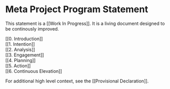 # Meta Project Program Statement
This statement is a [[Work In Progress]]. It is a living document designed to be continously improved. 

[[0. Introduction]]  
[[1. Intention]]  
[[2. Analysis]]  
[[3. Engagement]]  
[[4. Planning]]  
[[5. Action]]  
[[6. Continuous Elevation]]  

For additional high level context, see the [[Provisional Declaration]]. 

